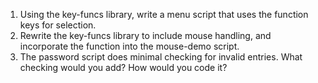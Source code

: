 1. Using the key-funcs library, write a menu script that uses the function keys
for selection.
2. Rewrite the key-funcs library to include mouse handling, and incorporate the
function into the mouse-demo script.
3. The password script does minimal checking for invalid entries. What checking
would you add? How would you code it?
